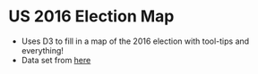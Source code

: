 # US 2016 Election Map
* Uses D3 to fill in a map of the 2016 election with tool-tips and everything!
* Data set from [here](https://github.com/tonmcg/County_Level_Election_Results_12-16)